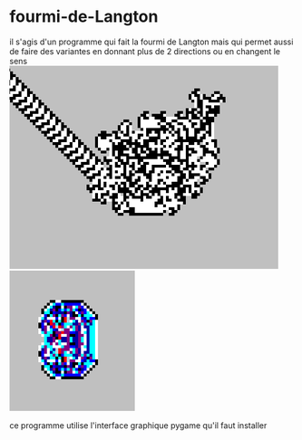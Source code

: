 # fourmi-de-Langton
il s'agis d'un programme qui fait la fourmi de Langton mais qui permet aussi de faire des variantes en donnant plus de 2 directions ou en changent le sens 
<br>
![alt text](https://github.com/Hyrhoo/fourmi-de-Langton/blob/main/img/Capture%20d’écran%202023-02-07%20172854.png)
![alt text](https://github.com/Hyrhoo/fourmi-de-Langton/blob/main/img/Capture%20d’écran%202023-02-07%20173851.png)

ce programme utilise l'interface graphique pygame qu'il faut installer

